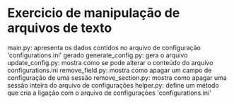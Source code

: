 # Exercicio de manipulação de arquivos de texto
main.py: apresenta os dados contidos no arquivo de configuração 'configurations.ini' gerado
generate_config.py: gera o arquivo
update_config.py: mostra como se pode alterar o conteúdo do arquivo configurations.ini
remove_field.py: mostra como apagar um campo de configuração de uma sessão
remove_section.py: mostra como apagar uma sessão inteira do arquivo de configurações
helper.py: define um método que cria a ligação com o arquivo de configurações 'configurations.ini'
